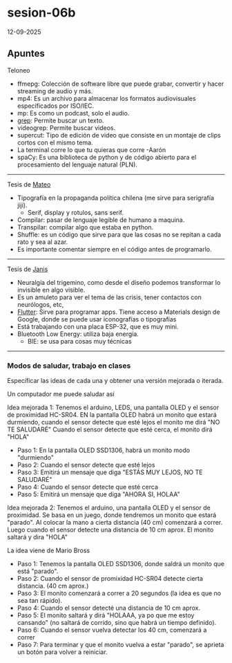 # sesion-06b

12-09-2025

## Apuntes 

Teloneo

- ffmepg: Colección de software libre que puede grabar, convertir y hacer streaming de audio y más.
- mp4: Es un archivo para almacenar los formatos audiovisuales específicados por ISO/IEC.
- mp: Es como un podcast, solo el audio.
- [grep](https://es.wikipedia.org/wiki/Grep): Permite buscar un texto.
- videogrep: Permite buscar videos.
- supercut: Tipo de edición de video que consiste en un montaje de clips cortos con el mismo tema.
- La terminal corre lo que tu quieras que corre -Aarón 
- spaCy: Es una biblioteca de python y de código abierto para el procesamiento del lenguaje natural (PLN).

---

Tesis de [Mateo](https://github.com/matbutom/)

- Tipografía en la propaganda política chilena (me sirve para serigrafía jiji).
  - Serif, display y rotulos, sans serif.
- Compilar: pasar de lenguaje legible de humano a maquina.
- Transpilar: compilar algo que estaba en python.
- Shuffle: es un código que sirve para que las cosas no se repitan a cada rato y sea al azar.
- Es importante comentar siempre en el código antes de programarlo.

---

Tesis de [Janis](https://github.com/janisepulveda)

- Neuralgía del trigemino, como desde el diseño podemos transformar lo invisible en algo visible.
- Es un amuleto para ver el tema de las crisis, tener contactos con neurólogos, etc,
- [Flutter](https://flutter.dev/?utm_source=google&utm_medium=cpc&utm_campaign=brand_sem&utm_content=latam_latam&gclsrc=aw.ds&gad_source=1&gad_campaignid=13034410696&gbraid=0AAAAAC-INI_zdUFH-tcI12hAaTPWRbqpN&gclid=CjwKCAjwiY_GBhBEEiwAFaghvsei6-ya9YH7SR2JM56XgK4IHPnrq-MMlnvseSFaGbWq6hkgPWrkghoCk4cQAvD_BwE): Sirve para programar apps. Tiene acceso a Materials design de Google, donde se puede usar iconografías o tipografías
- Está trabajando con una placa ESP-32, que es muy mini.
- Bluetooth Low Energy: utiliza baja energía.
  - BlE: se usa para cosas muy técnicas

---

### Modos de saludar, trabajo en clases 

Específicar las ideas de cada una y obtener una versión mejorada o iterada.

Un computador me puede saludar así

Idea mejorada 1: Tenemos el arduino, LEDS, una pantalla OLED y el sensor de proximidad HC-SR04. EN la pantalla OLED habrá un monito que estará durmiendo, cuando el sensor detecte que esté lejos el monito me dirá "NO TE SALUDARÉ" Cuando el sensor detecte que esté cerca, el monito dirá "HOLA"

- Paso 1: En la pantalla OLED SSD1306, habrá un monito modo "durmiendo"
- Paso 2: Cuando el sensor detecte que esté lejos
- Paso 3: Emitirá un mensaje que diga "ESTÁS MUY LEJOS, NO TE SALUDARÉ"
- Paso 4: Cuando el sensor detecte que esté cerca
- Paso 5: Emitirá un mensaje que diga "AHORA SI, HOLAA"

Idea mejorada 2: Tenemos el arduino, una pantalla OLED y el sensor de proximidad. Se basa en un juego, donde tendremos un monito que estará "parado". Al colocar la mano a cierta distancia (40 cm) comenzará a correr. Luego cuando el sensor detecte una distancia de 10 cm aprox. El monito saltará y dira "HOLA"

La idea viene de Mario Bross

- Paso 1: Tenemos la pantalla OLED SSD1306, donde saldrá un monito que está "parado".
- Paso 2: Cuando el sensor de promixidad HC-SR04 detecte cierta distancia. (40 cm aprox.)
- Paso 3: El monito comenzará a correr a 20 segundos (la idea es que no sea tan rápido).
- Paso 4: Cuando el sensor detecté una distancia de 10 cm aprox.
- Paso 5: El monito saltará y dirá "HOLAAA, ya po que me estoy cansando" (no saltará de corrido, sino que habrá un tiempo definido).
- Paso 6: Cuando el sensor vuelva detectar los 40 cm, comenzará a correr
- Paso 7: Para terminar y que el monito vuelva a estar "parado", se aprieta un botón para volver a reiniciar.
